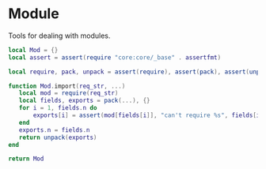 # Module

Tools for dealing with modules\.


```lua
local Mod = {}
local assert = assert(require "core:core/_base" . assertfmt)
```

```lua
local require, pack, unpack = assert(require), assert(pack), assert(unpack)

function Mod.import(req_str, ...)
   local mod = require(req_str)
   local fields, exports = pack(...), {}
   for i = 1, fields.n do
       exports[i] = assert(mod[fields[i]], "can't require %s", fields[i])
   end
   exports.n = fields.n
   return unpack(exports)
end
```

```lua
return Mod
```